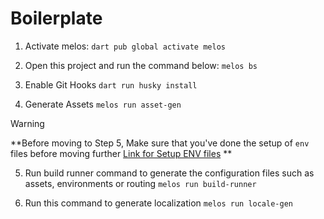 # Boilerplate

1. Activate melos:
   `dart pub global activate melos`

2. Open this project and run the command below:
   `melos bs`

3. Enable Git Hooks
   `dart run husky install`

4. Generate Assets
   `melos run asset-gen`

> [!WARNING]
> **Before moving to Step 5, Make sure that you've done the setup of `env` files before moving
> further [Link for Setup ENV files](https://cavin-7span.github.io/Dash-Docs/docs/tutorial-basics/configuring-environment-variables)
**

5. Run build runner command to generate the configuration files such as assets, environments or
   routing
   `melos run build-runner`

6. Run this command to generate localization
   `melos run locale-gen`